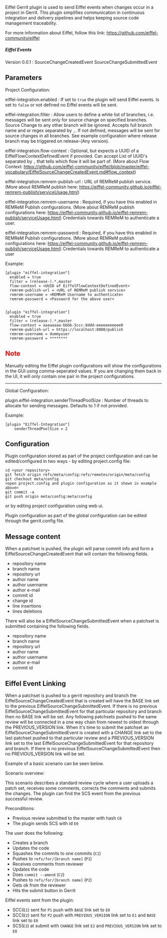 Eiffel Gerrit plugin is used to send Eiffel events when changes occur in a project in Gerrit.
This plugin simplifies communication in continuous integration and delivery pipelines and helps keeping
source code management traceability.

For more information about Eiffel, follow this link:
<https://github.com/eiffel-community/eiffel>

##### Eiffel Events

Version 0.0.1
:   SourceChangeCreatedEvent
    SourceChangeSubmittedEvent

Parameters
----------

Project Configuration:

eiffel-integration.enabled
:   If set to `true` the plugin will send Eiffel events.
    Is set to `false` or not defined no Eiffel events will be sent.

eiffel-integration.filter
:   Allow users to define a white list of branches, i.e. messages will be sent only for source change on
    specified branches. Source Change to any other branch will be ignored. Accepts full branch name and or
    regex separated by `,`. If not defined, messages will be sent for source changes in all branches.
    See example configuration where release branch may be triggered on release-(Any version).

eiffel-integration.flow-context
:   Optional, but expects a UUID of a EiffelFlowContextDefinedEvent if provided.
    Can accept List of UUID's separated by `,` that tells which flow it will be part of. (More about Flow Context:
    <https://github.com/eiffel-community/eiffel/blob/master/eiffel-vocabulary/EiffelSourceChangeCreatedEvent.md#flow_context>)

eiffel-integration.remrem-publish-url
:   URL of REMReM publish service.(More about REMReM publish here:
    <https://eiffel-community.github.io/eiffel-remrem-publish/serviceUsage.html>)

eiffel-integration.remrem-username
:   Required, if you have this enabled in REMReM Publish configurations. (More about REMReM publish configurations here:
    <https://eiffel-community.github.io/eiffel-remrem-publish/serviceUsage.html>)
    Credentials towards REMReM to authenticate a user.

eiffel-integration.remrem-password
:   Required, if you have this enabled in REMReM Publish configurations. (More about REMReM publish configurations here:
    <https://eiffel-community.github.io/eiffel-remrem-publish/serviceUsage.html>)
    Credentials towards REMReM to authenticate a user

Example:

    [plugin "eiffel-integration"]
      enabled = true
      filter = (release-).*,master
      flow-context = <UUID of EiffelFlowContextDefinedEvent>
      remrem-publish-url = <URL of REMReM publish service>
      remrem-username = <REMReM Username to authenticate>
      remrem-password = <Password for the above user>


    [plugin "eiffel-integration"]
      enabled = true
      filter = (release-).*,master
      flow-context = aaaaaaaa-bbbb-5ccc-8ddd-eeeeeeeeeee0
      remrem-publish-url = https://localhost:8080/publish
      remrem-username = dummyuser
      remrem-password = ********

<span style="color:red">Note</span>
-----------------
Manually editing the Eiffel plugin configurations will show the configurations in the GUI using comma-seperated values.
If you are changing them back in the UI, it will only contain one pair in the project configurations.

-----------------

Global Configuration:

plugin.eiffel-integration.senderThreadPoolSize
:   Number of threads to allocate for sending messages. Defaults to 1 if not provided.

Example:

    [plugin "Eiffel-Integration"]
        senderThreadPoolSize = 2

Configuration
-------------

Plugin configuration stored as part of the project configuration and can be edited/configured in two ways - by editing
project.config file:

    cd <your repository>
    git fetch origin refs/meta/config:refs/remotes/origin/meta/config
    git checkout meta/config
    <open project.config and plugin configuration as it shown in example above>
    git commit -a
    git push origin meta/config:meta/config

or by editing project configuration using web ui.

Plugin configuration as part of the global configuration can be edited through the gerrit.config file.

Message content
------------------------------------------

When a patchset is pushed, the plugin will parse commit info and form a EiffelSourceChangeCreatedEvent that will contain the following fields.

* repository name
* branch name
* repository url
* author name
* author username
* author e-mail
* commit id
* change id
* line insertions
* lines deletions

There will also be a EiffelSourceChangeSubmittedEvent when a patchset is submitted containing the following fields.

* repository name
* branch name
* repository url
* author name
* author username
* author e-mail
* commit id

Eiffel Event Linking
--------------------

When a patchset is pushed to a gerrit repository and branch the EiffelSourceChangeCreatedEvent that is created will have the
BASE link set to the previous EiffelSourceChangeSubmittedEvent. If there is no previous EiffelSourceChangeSubmittedEvent 
for that particular repository and branch then no BASE link will be set. Any following patchsets pushed to the same review will
be connected in a one way chain from newest to oldest through the PREVIOUS_VERSION link.
When it's time to submit the patchset an EiffelSourceChangeSubmittedEvent is created with a CHANGE link set to the last
patchset pushed to that particular review and a PREVIOUS_VERSION link set to the last EiffelSourceChangeSubmittedEvent
for that repository and branch. If there is no previous EiffelSourceChangeSubmittedEvent then no PREVIOUS_VERSION link will be set.

Example of a basic scenario can be seen below.

Scenario overview:

This scenario describes a standard review cycle where a user uploads a patch
set, receives some comments, corrects the comments and submits the changes. The
plugin can find the SCS event from the previous successful review.

Preconditions:

- Previous review submitted to the master with hash `C0`
- The plugin sends SCS with id `E0`

The user does the following:

- Creates a branch
- Updates the code
- Squashes the commits to one commits (`C1`)
- Pushes to `refs/for/[branch name]` (`P1`)
- Receives comments from reviewer
- Updates the code
- Does `commit --amend` (`C2`)
- Pushes to `refs/for/[branch name]` (`P2`)
- Gets ok from the reviewer
- Hits the submit button in Gerrit

Eiffel events sent from the plugin:

- SCC(`E1`) sent for `P1` push with `BASE` link set to `E0`
- SCC(`E2`) sent for `P2` push with `PREVIOUS_VERSION` link set to `E1` and `BASE` link set to `E0`
- SCS(`E3`) at submit with `CHANGE` link set `E2` and `PREVIOUS_VERSION` link set to `E0`
